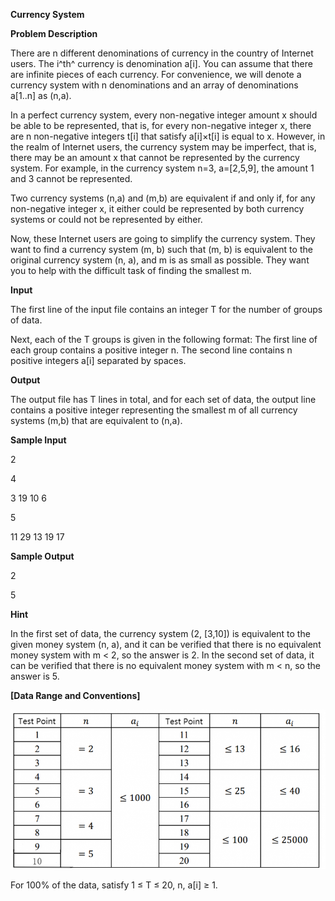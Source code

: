 **Currency System**

**Problem Description**

There are n different denominations of currency in the country of Internet users. The i^th^ currency is denomination a\[i\]. You can assume that there are infinite pieces of each currency. For convenience, we will denote a currency system with n denominations and an array of denominations a\[1..n\] as (n,a).

In a perfect currency system, every non-negative integer amount x should be able to be represented, that is, for every non-negative integer x, there are n non-negative integers t\[i\] that satisfy a\[i\]×t\[i\] is equal to x. However, in the realm of Internet users, the currency system may be imperfect, that is, there may be an amount x that cannot be represented by the currency system. For example, in the currency system n=3, a=\[2,5,9\], the amount 1 and 3 cannot be represented.

Two currency systems (n,a) and (m,b) are equivalent if and only if, for any non-negative integer x, it either could be represented by both currency systems or could not be represented by either.

Now, these Internet users are going to simplify the currency system. They want to find a currency system (m, b) such that (m, b) is equivalent to the original currency system (n, a), and m is as small as possible. They want you to help with the difficult task of finding the smallest m.

**Input**

The first line of the input file contains an integer T for the number of groups of data.

Next, each of the T groups is given in the following format: The first line of each group contains a positive integer n. The second line contains n positive integers a\[i\] separated by spaces.

**Output**

The output file has T lines in total, and for each set of data, the output line contains a positive integer representing the smallest m of all currency systems (m,b) that are equivalent to (n,a).

**Sample Input**

2

4

3 19 10 6

5

11 29 13 19 17

**Sample Output**

2

5

**Hint**

In the first set of data, the currency system (2, \[3,10\]) is equivalent to the given money system (n, a), and it can be verified that there is no equivalent money system with m \< 2, so the answer is 2. In the second set of data, it can be verified that there is no equivalent money system with m \< n, so the answer is 5.

**\[Data Range and Conventions\]**

![IMG<span data-type=](media/image1.png)

For 100% of the data, satisfy 1 ≤ T ≤ 20, n, a\[i\] ≥ 1.
